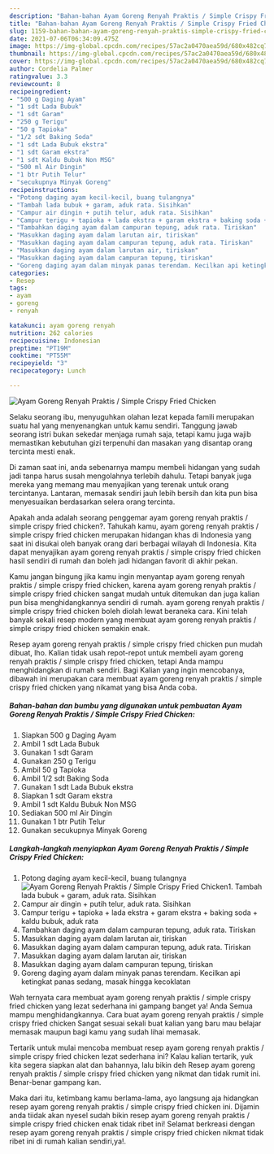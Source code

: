 ```yaml
---
description: "Bahan-bahan Ayam Goreng Renyah Praktis / Simple Crispy Fried Chicken yang lezat Untuk Jualan"
title: "Bahan-bahan Ayam Goreng Renyah Praktis / Simple Crispy Fried Chicken yang lezat Untuk Jualan"
slug: 1159-bahan-bahan-ayam-goreng-renyah-praktis-simple-crispy-fried-chicken-yang-lezat-untuk-jualan
date: 2021-07-06T06:34:09.475Z
image: https://img-global.cpcdn.com/recipes/57ac2a0470aea59d/680x482cq70/ayam-goreng-renyah-praktis-simple-crispy-fried-chicken-foto-resep-utama.jpg
thumbnail: https://img-global.cpcdn.com/recipes/57ac2a0470aea59d/680x482cq70/ayam-goreng-renyah-praktis-simple-crispy-fried-chicken-foto-resep-utama.jpg
cover: https://img-global.cpcdn.com/recipes/57ac2a0470aea59d/680x482cq70/ayam-goreng-renyah-praktis-simple-crispy-fried-chicken-foto-resep-utama.jpg
author: Cordelia Palmer
ratingvalue: 3.3
reviewcount: 8
recipeingredient:
- "500 g Daging Ayam"
- "1 sdt Lada Bubuk"
- "1 sdt Garam"
- "250 g Terigu"
- "50 g Tapioka"
- "1/2 sdt Baking Soda"
- "1 sdt Lada Bubuk ekstra"
- "1 sdt Garam ekstra"
- "1 sdt Kaldu Bubuk Non MSG"
- "500 ml Air Dingin"
- "1 btr Putih Telur"
- "secukupnya Minyak Goreng"
recipeinstructions:
- "Potong daging ayam kecil-kecil, buang tulangnya"
- "Tambah lada bubuk + garam, aduk rata. Sisihkan"
- "Campur air dingin + putih telur, aduk rata. Sisihkan"
- "Campur terigu + tapioka + lada ekstra + garam ekstra + baking soda + kaldu bubuk, aduk rata"
- "Tambahkan daging ayam dalam campuran tepung, aduk rata. Tiriskan"
- "Masukkan daging ayam dalam larutan air, tiriskan"
- "Masukkan daging ayam dalam campuran tepung, aduk rata. Tiriskan"
- "Masukkan daging ayam dalam larutan air, tiriskan"
- "Masukkan daging ayam dalam campuran tepung, tiriskan"
- "Goreng daging ayam dalam minyak panas terendam. Kecilkan api ketingkat panas sedang, masak hingga kecoklatan"
categories:
- Resep
tags:
- ayam
- goreng
- renyah

katakunci: ayam goreng renyah 
nutrition: 262 calories
recipecuisine: Indonesian
preptime: "PT19M"
cooktime: "PT55M"
recipeyield: "3"
recipecategory: Lunch

---
```



![Ayam Goreng Renyah Praktis / Simple Crispy Fried Chicken](https://img-global.cpcdn.com/recipes/57ac2a0470aea59d/680x482cq70/ayam-goreng-renyah-praktis-simple-crispy-fried-chicken-foto-resep-utama.jpg)

Selaku seorang ibu, menyuguhkan olahan lezat kepada famili merupakan suatu hal yang menyenangkan untuk kamu sendiri. Tanggung jawab seorang istri bukan sekedar menjaga rumah saja, tetapi kamu juga wajib memastikan kebutuhan gizi terpenuhi dan masakan yang disantap orang tercinta mesti enak.

Di zaman  saat ini, anda sebenarnya mampu membeli hidangan yang sudah jadi tanpa harus susah mengolahnya terlebih dahulu. Tetapi banyak juga mereka yang memang mau menyajikan yang terenak untuk orang tercintanya. Lantaran, memasak sendiri jauh lebih bersih dan kita pun bisa menyesuaikan berdasarkan selera orang tercinta. 



Apakah anda adalah seorang penggemar ayam goreng renyah praktis / simple crispy fried chicken?. Tahukah kamu, ayam goreng renyah praktis / simple crispy fried chicken merupakan hidangan khas di Indonesia yang saat ini disukai oleh banyak orang dari berbagai wilayah di Indonesia. Kita dapat menyajikan ayam goreng renyah praktis / simple crispy fried chicken hasil sendiri di rumah dan boleh jadi hidangan favorit di akhir pekan.

Kamu jangan bingung jika kamu ingin menyantap ayam goreng renyah praktis / simple crispy fried chicken, karena ayam goreng renyah praktis / simple crispy fried chicken sangat mudah untuk ditemukan dan juga kalian pun bisa menghidangkannya sendiri di rumah. ayam goreng renyah praktis / simple crispy fried chicken boleh diolah lewat beraneka cara. Kini telah banyak sekali resep modern yang membuat ayam goreng renyah praktis / simple crispy fried chicken semakin enak.

Resep ayam goreng renyah praktis / simple crispy fried chicken pun mudah dibuat, lho. Kalian tidak usah repot-repot untuk membeli ayam goreng renyah praktis / simple crispy fried chicken, tetapi Anda mampu menghidangkan di rumah sendiri. Bagi Kalian yang ingin mencobanya, dibawah ini merupakan cara membuat ayam goreng renyah praktis / simple crispy fried chicken yang nikamat yang bisa Anda coba.

<!--inarticleads1-->

##### Bahan-bahan dan bumbu yang digunakan untuk pembuatan Ayam Goreng Renyah Praktis / Simple Crispy Fried Chicken:

1. Siapkan 500 g Daging Ayam
1. Ambil 1 sdt Lada Bubuk
1. Gunakan 1 sdt Garam
1. Gunakan 250 g Terigu
1. Ambil 50 g Tapioka
1. Ambil 1/2 sdt Baking Soda
1. Gunakan 1 sdt Lada Bubuk ekstra
1. Siapkan 1 sdt Garam ekstra
1. Ambil 1 sdt Kaldu Bubuk Non MSG
1. Sediakan 500 ml Air Dingin
1. Gunakan 1 btr Putih Telur
1. Gunakan secukupnya Minyak Goreng




<!--inarticleads2-->

##### Langkah-langkah menyiapkan Ayam Goreng Renyah Praktis / Simple Crispy Fried Chicken:

1. Potong daging ayam kecil-kecil, buang tulangnya
<img src="https://img-global.cpcdn.com/steps/1d38b3839cd71e81/160x128cq70/ayam-goreng-renyah-praktis-simple-crispy-fried-chicken-langkah-memasak-1-foto.jpg" alt="Ayam Goreng Renyah Praktis / Simple Crispy Fried Chicken">1. Tambah lada bubuk + garam, aduk rata. Sisihkan
1. Campur air dingin + putih telur, aduk rata. Sisihkan
1. Campur terigu + tapioka + lada ekstra + garam ekstra + baking soda + kaldu bubuk, aduk rata
1. Tambahkan daging ayam dalam campuran tepung, aduk rata. Tiriskan
1. Masukkan daging ayam dalam larutan air, tiriskan
1. Masukkan daging ayam dalam campuran tepung, aduk rata. Tiriskan
1. Masukkan daging ayam dalam larutan air, tiriskan
1. Masukkan daging ayam dalam campuran tepung, tiriskan
1. Goreng daging ayam dalam minyak panas terendam. Kecilkan api ketingkat panas sedang, masak hingga kecoklatan




Wah ternyata cara membuat ayam goreng renyah praktis / simple crispy fried chicken yang lezat sederhana ini gampang banget ya! Anda Semua mampu menghidangkannya. Cara buat ayam goreng renyah praktis / simple crispy fried chicken Sangat sesuai sekali buat kalian yang baru mau belajar memasak maupun bagi kamu yang sudah lihai memasak.

Tertarik untuk mulai mencoba membuat resep ayam goreng renyah praktis / simple crispy fried chicken lezat sederhana ini? Kalau kalian tertarik, yuk kita segera siapkan alat dan bahannya, lalu bikin deh Resep ayam goreng renyah praktis / simple crispy fried chicken yang nikmat dan tidak rumit ini. Benar-benar gampang kan. 

Maka dari itu, ketimbang kamu berlama-lama, ayo langsung aja hidangkan resep ayam goreng renyah praktis / simple crispy fried chicken ini. Dijamin anda tiidak akan nyesel sudah bikin resep ayam goreng renyah praktis / simple crispy fried chicken enak tidak ribet ini! Selamat berkreasi dengan resep ayam goreng renyah praktis / simple crispy fried chicken nikmat tidak ribet ini di rumah kalian sendiri,ya!.

